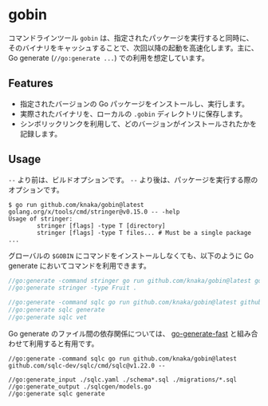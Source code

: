 # gobin

コマンドラインツール `gobin` は、指定されたパッケージを実行すると同時に、そのバイナリをキャッシュすることで、次回以降の起動を高速化します。主に、Go generate (`//go:generate ...`) での利用を想定しています。

## Features

- 指定されたバージョンの Go パッケージをインストールし、実行します。
- 実際されたバイナリを、ローカルの `.gobin` ディレクトリに保存します。
- シンボリックリンクを利用して、どのバージョンがインストールされたかを記録します。

## Usage

`--` より前は、ビルドオプションです。 `--` より後は、パッケージを実行する際のオプションです。

```
$ go run github.com/knaka/gobin@latest golang.org/x/tools/cmd/stringer@v0.15.0 -- -help
Usage of stringer:
        stringer [flags] -type T [directory]
        stringer [flags] -type T files... # Must be a single package
...
```

グローバルの `$GOBIN` にコマンドをインストールしなくても、以下のように Go generate においてコマンドを利用できます。

```go
//go:generate -command stringer go run github.com/knaka/gobin@latest golang.org/x/tools/cmd/stringer@v0.15.0 --
//go:generate stringer -type Fruit .

//go:generate -command sqlc go run github.com/knaka/gobin@latest github.com/sqlc-dev/sqlc/cmd/sqlc@v1.22.0 --
//go:generate sqlc generate
//go:generate sqlc vet
```

Go generate のファイル間の依存関係については、 [go-generate-fast](https://github.com/oNaiPs/go-generate-fast) と組み合わせて利用すると有用です。

```gotemplate
//go:generate -command sqlc go run github.com/knaka/gobin@latest github.com/sqlc-dev/sqlc/cmd/sqlc@v1.22.0 --

//go:generate_input ./sqlc.yaml ./schema*.sql ./migrations/*.sql
//go:generate_output ./sqlcgen/models.go
//go:generate sqlc generate
```
